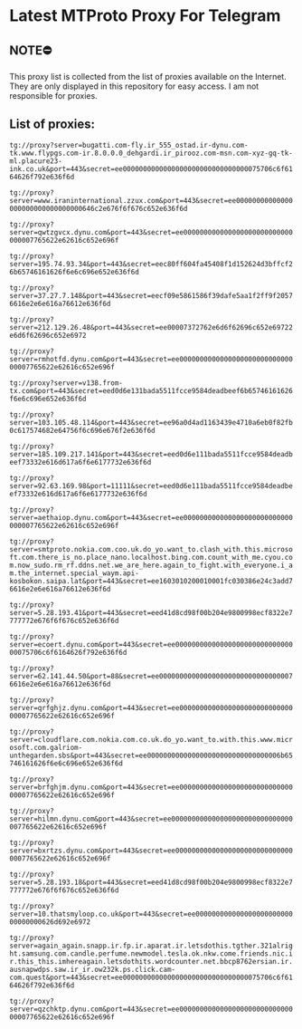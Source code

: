 # Latest MTProto Proxy For Telegram

## NOTE⛔

This proxy list is collected from the list of proxies available on the Internet. They are only displayed in this repository for easy access. I am not responsible for proxies.

## List of proxies:

`tg://proxy?server=bugatti.com-fly.ir_555_ostad.ir-dynu.com-tk.www.flypgs.com-ir.8.0.0.0_dehgardi.ir_pirooz.com-msn.com-xyz-gq-tk-ml.placure23-ink.co.uk&port=443&secret=ee0000000000000000000000000000000075706c6f6164626f792e636f6d`

`tg://proxy?server=www.iraninternational.zzux.com&port=443&secret=ee00000000000000000000000000000000646c2e676f6f676c652e636f6d`

`tg://proxy?server=qwtzgvcx.dynu.com&port=443&secret=ee000000000000000000000000000000007765622e62616c652e696f`

`tg://proxy?server=195.74.93.34&port=443&secret=eec80ff604fa45408f1d152624d3bffcf26b65746161626f6e6c696e652e636f6d`

`tg://proxy?server=37.27.7.148&port=443&secret=eecf09e5861586f39dafe5aa1f2ff9f20576616e2e6e616a76612e636f6d`

`tg://proxy?server=212.129.26.48&port=443&secret=ee00007372762e6d6f62696c652e69722e6d6f62696c652e6972`

`tg://proxy?server=rmhotfd.dynu.com&port=443&secret=ee000000000000000000000000000000007765622e62616c652e696f`

`tg://proxy?server=v138.from-tx.com&port=443&secret=eed0d6e131bada5511fcce9584deadbeef6b65746161626f6e6c696e652e636f6d`

`tg://proxy?server=103.105.48.114&port=443&secret=ee96a0d4ad1163439e4710a6eb0f82fb0c617574682e64756f6c696e676f2e636f6d`

`tg://proxy?server=185.109.217.141&port=443&secret=eed0d6e111bada5511fcce9584deadbeef73332e616d617a6f6e6177732e636f6d`

`tg://proxy?server=92.63.169.98&port=11111&secret=eed0d6e111bada5511fcce9584deadbeef73332e616d617a6f6e6177732e636f6d`

`tg://proxy?server=aethaiop.dynu.com&port=443&secret=ee000000000000000000000000000000007765622e62616c652e696f`

`tg://proxy?server=smtproto.nokia.com.coo.uk.do_yo.want_to.clash_with.this.microsoft.com.there_is_no.place_nano.localhost.bing.com.count_with_me.cyou.com.now_sudo.rm_rf.ddns.net.we_are_here.again_to_fight.with_everyone.i_am.the_internet.special_waym.api-kosbokon.saipa.lat&port=443&secret=ee1603010200010001fc030386e24c3add76616e2e6e616a76612e636f6d`

`tg://proxy?server=5.28.193.41&port=443&secret=eed41d8cd98f00b204e9800998ecf8322e7777772e676f6f676c652e636f6d`

`tg://proxy?server=ecoert.dynu.com&port=443&secret=ee0000000000000000000000000000000075706c6f6164626f792e636f6d`

`tg://proxy?server=62.141.44.50&port=88&secret=ee0000000000000000000000000000000076616e2e6e616a76612e636f6d`

`tg://proxy?server=qrfghjz.dynu.com&port=443&secret=ee000000000000000000000000000000007765622e62616c652e696f`

`tg://proxy?server=cloudflare.com.nokia.com.co.uk.do_yo.want_to.with.this.www.microsoft.com.galriom-unthegarden.sbs&port=443&secret=ee000000000000000000000000000000006b65746161626f6e6c696e652e636f6d`

`tg://proxy?server=brfghjm.dynu.com&port=443&secret=ee000000000000000000000000000000007765622e62616c652e696f`

`tg://proxy?server=hilmn.dynu.com&port=443&secret=ee000000000000000000000000000000007765622e62616c652e696f`

`tg://proxy?server=bxrtzs.dynu.com&port=443&secret=ee000000000000000000000000000000007765622e62616c652e696f`

`tg://proxy?server=5.28.193.18&port=443&secret=eed41d8cd98f00b204e9800998ecf8322e7777772e676f6f676c652e636f6d`

`tg://proxy?server=10.thatsmyloop.co.uk&port=443&secret=ee00000000000000000000000000000000626d692e6972`

`tg://proxy?server=again_again.snapp.ir.fp.ir.aparat.ir.letsdothis.tgther.321alright.samsung.com.candle.perfume.newmodel.tesla.ok.nkw.come.friends.nic.ir.this_this.imhereagain.letsdothits.wordcounter.net.bbcp8762ersian.ir.ausnapwdps.saw.ir_ir.ow232k.ps.click.cam-com.quest&port=443&secret=ee0000000000000000000000000000000075706c6f6164626f792e636f6d`

`tg://proxy?server=qzchktp.dynu.com&port=443&secret=ee000000000000000000000000000000007765622e62616c652e696f`

